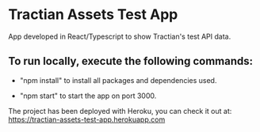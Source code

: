 # Tractian Assets Test App

App developed in React/Typescript to show Tractian's test API data.

## To run locally, execute the following commands:

* "npm install" to install all packages and dependencies used.

* "npm start" to start the app on port 3000.

The project has been deployed with Heroku, you can check it out at: https://tractian-assets-test-app.herokuapp.com
